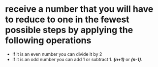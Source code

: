 # receive a number that you will have to reduce to one in the fewest possible steps by applying the following operations

- If it is an even number you can divide it by 2
- If it is an odd number you can add 1 or subtract 1. **_(n+1)_** or **_(n-1)_**.

